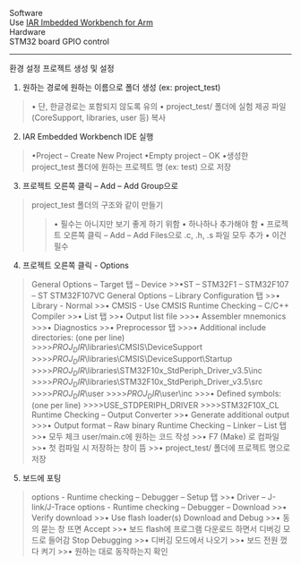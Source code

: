 Software  
Use [IAR Imbedded Workbench for Arm](https://www.iar.com/ko/products/architectures/arm/iar-embedded-workbench-for-arm/iar-embedded-workbench-for-arm-free-trial-version)  
Hardware  
STM32 board GPIO control

---
환경 설정
프로젝트 생성 및 설정
1. 원하는 경로에 원하는 이름으로 폴더 생성 (ex: project_test)
>• 단, 한글경로는 포함되지 않도록 유의
>• project_test/ 폴더에 실험 제공 파일 (CoreSupport, libraries, user 등) 복사  

2. IAR Embedded Workbench IDE 실행
>•Project – Create New Project
>•Empty project – OK
>•생성한 project_test 폴더에 원하는 프로젝트 명 (ex: test) 으로 저장  

3. 프로젝트 오른쪽 클릭 – Add – Add Group으로
>project_test 폴더의 구조와 같이 만들기
>>• 필수는 아니지만 보기 좋게 하기 위함
>>• 하나하나 추가해야 함
>>• 프로젝트 오른쪽 클릭 – Add – Add
>Files으로 .c, .h, .s 파일 모두 추가
>>• 이건 필수  

4. 프로젝트 오른쪽 클릭 - Options
>General Options – Target 탭 – Device
    >>•ST – STM32F1 – STM32F107 – ST STM32F107VC
>General Options – Library Configuration 탭
    >>• Library - Normal 
    >>• CMSIS - Use CMSIS
>Runtime Checking – C/C++ Compiler
    >>• List 탭
    >>• Output list file
        >>>• Assembler mnemonics
        >>>• Diagnostics
    >>• Preprocessor 탭
        >>>• Additional include directories: (one per line)
            >>>>$PROJ_DIR$\libraries\CMSIS\DeviceSupport
            >>>>$PROJ_DIR$\libraries\CMSIS\DeviceSupport\Startup
            >>>>$PROJ_DIR$\libraries\STM32F10x_StdPeriph_Driver_v3.5\inc
            >>>>$PROJ_DIR$\libraries\STM32F10x_StdPeriph_Driver_v3.5\src
            >>>>$PROJ_DIR$\user
            >>>>$PROJ_DIR$\user\inc
        >>>• Defined symbols: (one per line)
            >>>>USE_STDPERIPH_DRIVER
            >>>>STM32F10X_CL
>Runtime Checking – Output Converter
    >>• Generate additional output
        >>>• Output format – Raw binary
>Runtime Checking – Linker – List 탭
    >>• 모두 체크
>user/main.c에 원하는 코드 작성
    >>• F7 (Make) 로 컴파일
    >>• 첫 컴파일 시 저장하는 창이 뜸
    >>• project_test/ 폴더에 프로젝트 명으로 저장  

5. 보드에 포팅
>options - Runtime checking – Debugger – Setup 탭
    >>• Driver – J-link/J-Trace
>options - Runtime checking – Debugger – Download
    >>• Verify download
    >>• Use flash loader(s)
>Download and Debug
    >>• 동의 묻는 창 뜨면 Accept
    >>• 보드 flash에 프로그램 다운로드 하면서 디버깅 모드로 들어감
>Stop Debugging
    >>• 디버깅 모드에서 나오기
    >>• 보드 전원 껐다 켜기
    >>• 원하는 대로 동작하는지 확인
